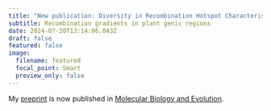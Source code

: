 ```yaml
---
title: "New publication: Diversity in Recombination Hotspot Characteristics and Gene Structure Shape Fine-Scale Recombination Patterns in Plant Genomes"
subtitle: Recombination gradients in plant genic regions
date: 2024-07-20T13:14:06.043Z
draft: false
featured: false
image:
  filename: featured
  focal_point: Smart
  preview_only: false
---
```

My [preprint](https://www.biorxiv.org/content/10.1101/2023.12.12.571209v1) is now published in [Molecular Biology and Evolution](https://doi.org/10.1093/molbev/msae183).
